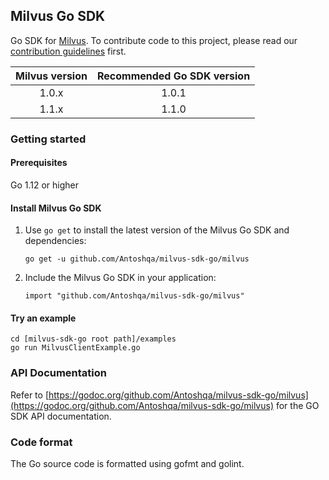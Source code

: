## Milvus Go SDK

Go SDK for [Milvus](https://github.com/milvus-io/milvus). To contribute code to this project, please read our [contribution guidelines](https://github.com/milvus-io/milvus/blob/master/CONTRIBUTING.md) first.

|Milvus version| Recommended Go SDK version |
|:-----:|:-----:|
| 1.0.x | 1.0.1 |
| 1.1.x | 1.1.0 |

### Getting started

#### Prerequisites

Go 1.12 or higher

#### Install Milvus Go SDK

1. Use `go get` to install the latest version of the Milvus Go SDK and dependencies:

   ```shell
   go get -u github.com/Antoshqa/milvus-sdk-go/milvus
   ```

2. Include the Milvus Go SDK in your application:

   ```shell
   import "github.com/Antoshqa/milvus-sdk-go/milvus"
   ```

#### Try an example

```shell
cd [milvus-sdk-go root path]/examples
go run MilvusClientExample.go
```

### API Documentation

Refer to [https://godoc.org/github.com/Antoshqa/milvus-sdk-go/milvus](https://godoc.org/github.com/Antoshqa/milvus-sdk-go/milvus) for the GO SDK API documentation.

### Code format

The Go source code is formatted using gofmt and golint.
